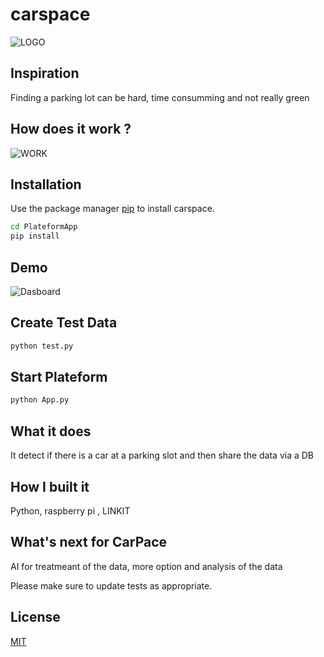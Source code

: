 # carspace
![LOGO](https://firebasestorage.googleapis.com/v0/b/hackaton-32051.appspot.com/o/Screen%20Shot%202020-06-29%20at%204.26.16%20PM.png?alt=media&token=094f830a-3550-40ae-9111-ba73e7a58ac7)

## Inspiration
Finding a parking lot can be hard, time consumming and not really green

## How does it work ?
![WORK](https://firebasestorage.googleapis.com/v0/b/hackaton-32051.appspot.com/o/Screen%20Shot%202020-06-30%20at%2010.25.56%20AM.png?alt=media&token=88b94644-1aaf-4380-9209-1cd3a271aa9b)
## Installation

Use the package manager [pip](https://pip.pypa.io/en/stable/) to install carspace.

```bash
cd PlateformApp
pip install
```
## Demo

![Dasboard](https://firebasestorage.googleapis.com/v0/b/hackaton-32051.appspot.com/o/Screen%20Shot%202020-06-30%20at%2010.13.36%20AM.png?alt=media&token=f0751431-5b51-4456-9f97-d4c7df9c648d)

## Create Test Data

```bash
python test.py
```

## Start Plateform

```bash
python App.py
```

## What it does
It detect if there is a car at a parking slot and then share the data via a DB

## How I built it
Python, raspberry pi , LINKIT

## What's next for CarPace
AI for treatmeant of the data, more option and analysis of the data


Please make sure to update tests as appropriate.

## License
[MIT](https://choosealicense.com/licenses/mit/)
